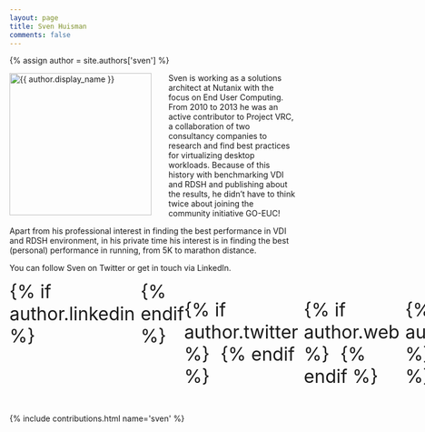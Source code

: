 ```yaml
---
layout: page
title: Sven Huisman
comments: false
---
```

{% assign author = site.authors['sven'] %}

<img style="float: left; width: 250px; margin-right: 30px;" src="{{ site.url }}{{ author.picture | relative_url }}" alt="{{ author.display_name }}">Sven is working as a solutions architect at Nutanix with the focus on End User Computing. From 2010 to 2013 he was an active contributor to Project VRC, a collaboration of two consultancy companies to research and find best practices for virtualizing desktop workloads. Because of this history with benchmarking VDI and RDSH and publishing about the results, he didn’t have to think twice about joining the community initiative GO-EUC!

Apart from his professional interest in finding the best performance in VDI and RDSH environment, in his private time his interest is in finding the best (personal) performance in running, from 5K to marathon distance.

You can follow Sven on Twitter or get in touch via LinkedIn.

<div style="display: inline-flex; font-size: 32px;">
{% if author.linkedin %}
<a style="padding: 5px;" href="{{author.linkedin}}" target="_blank"><i class="ion ion-logo-linkedin"></i></a>
{% endif %}

{% if author.twitter %}
<a style="padding: 5px;" href="{{author.twitter}}" target="_blank"><i class="ion ion-logo-twitter"></i></a>
{% endif %}

{% if author.web %}
<a style="padding: 5px;" href="{{author.web}}" target="_blank"><i class="ion ion-logo-wordpress"></i></a>
{% endif %}

{% if author.github %}
<a style="padding: 5px;" href="{{author.github}}" target="_blank"><i class="ion ion-logo-github"></i></a>
{% endif %}

{% if author.reddit %}
<a style="padding: 5px;" href="{{author.reddit}}" target="_blank"><i class="ion ion-logo-reddit"></i></a>
{% endif %}
</div>

{% include contributions.html name='sven' %}